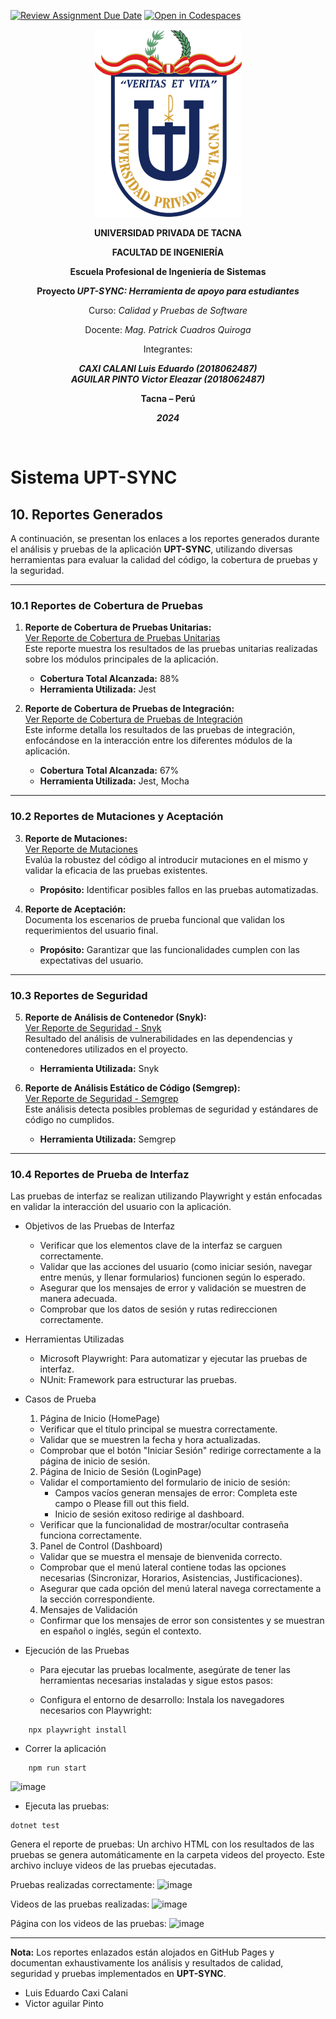 [![Review Assignment Due Date](https://classroom.github.com/assets/deadline-readme-button-22041afd0340ce965d47ae6ef1cefeee28c7c493a6346c4f15d667ab976d596c.svg)](https://classroom.github.com/a/x1Nq8_Zo)
[![Open in Codespaces](https://classroom.github.com/assets/launch-codespace-2972f46106e565e64193e422d61a12cf1da4916b45550586e14ef0a7c637dd04.svg)](https://classroom.github.com/open-in-codespaces?assignment_repo_id=17489091)

<div align="center">

![./media/media/image1.png](./media/logo-upt.png)

**UNIVERSIDAD PRIVADA DE TACNA**  

**FACULTAD DE INGENIERÍA**  

**Escuela Profesional de Ingeniería de Sistemas**  

**Proyecto _UPT-SYNC: Herramienta de apoyo para estudiantes_**  

Curso: _Calidad y Pruebas de Software_  

Docente: _Mag. Patrick Cuadros Quiroga_  

Integrantes:  

***CAXI CALANI Luis Eduardo (2018062487)***  
***AGUILAR PINTO Victor Eleazar (2018062487)***  

**Tacna – Perú**  

***2024***  

</div>

<div style="page-break-after: always; visibility: hidden">\pagebreak</div>

# **Sistema UPT-SYNC**

## **10. Reportes Generados**

A continuación, se presentan los enlaces a los reportes generados durante el análisis y pruebas de la aplicación **UPT-SYNC**, utilizando diversas herramientas para evaluar la calidad del código, la cobertura de pruebas y la seguridad.

---

### **10.1 Reportes de Cobertura de Pruebas**

1. **Reporte de Cobertura de Pruebas Unitarias:**  
   [Ver Reporte de Cobertura de Pruebas Unitarias](https://upt-faing-epis.github.io/proyecto-si784-2024-ii-u2-caxi_aguilar_chata/unit-tests)  
   Este reporte muestra los resultados de las pruebas unitarias realizadas sobre los módulos principales de la aplicación.  
   - **Cobertura Total Alcanzada:** 88%  
   - **Herramienta Utilizada:** Jest  

2. **Reporte de Cobertura de Pruebas de Integración:**  
   [Ver Reporte de Cobertura de Pruebas de Integración](https://upt-faing-epis.github.io/proyecto-si784-2024-ii-u2-caxi_aguilar_chata/integration-tests)  
   Este informe detalla los resultados de las pruebas de integración, enfocándose en la interacción entre los diferentes módulos de la aplicación.  
   - **Cobertura Total Alcanzada:** 67%  
   - **Herramienta Utilizada:** Jest, Mocha  

---

### **10.2 Reportes de Mutaciones y Aceptación**

3. **Reporte de Mutaciones:**  
   [Ver Reporte de Mutaciones](https://upt-faing-epis.github.io/proyecto-si784-2024-ii-u3-hernandez_contreras_paja/mutation-report.html)  
   Evalúa la robustez del código al introducir mutaciones en el mismo y validar la eficacia de las pruebas existentes.  
   - **Propósito:** Identificar posibles fallos en las pruebas automatizadas.

4. **Reporte de Aceptación:**  
   Documenta los escenarios de prueba funcional que validan los requerimientos del usuario final.  
   - **Propósito:** Garantizar que las funcionalidades cumplen con las expectativas del usuario.

---

### **10.3 Reportes de Seguridad**

5. **Reporte de Análisis de Contenedor (Snyk):**  
   [Ver Reporte de Seguridad - Snyk](https://upt-faing-epis.github.io/proyecto-si784-2024-ii-u2-caxi_aguilar_chata/snyk-report/)  
   Resultado del análisis de vulnerabilidades en las dependencias y contenedores utilizados en el proyecto.  
   - **Herramienta Utilizada:** Snyk  

6. **Reporte de Análisis Estático de Código (Semgrep):**  
   [Ver Reporte de Seguridad - Semgrep](https://upt-faing-epis.github.io/proyecto-si784-2024-ii-u2-caxi_aguilar_chata/semgrep-report/)  
   Este análisis detecta posibles problemas de seguridad y estándares de código no cumplidos.  
   - **Herramienta Utilizada:** Semgrep  

---

### **10.4 Reportes de Prueba de Interfaz**  
Las pruebas de interfaz se realizan utilizando Playwright y están enfocadas en validar la interacción del usuario con la aplicación.

* Objetivos de las Pruebas de Interfaz
    - Verificar que los elementos clave de la interfaz se carguen correctamente.
    - Validar que las acciones del usuario (como iniciar sesión, navegar entre menús, y llenar formularios) funcionen según lo esperado.
    - Asegurar que los mensajes de error y validación se muestren de manera adecuada.
    - Comprobar que los datos de sesión y rutas redireccionen correctamente.

* Herramientas Utilizadas
    - Microsoft Playwright: Para automatizar y ejecutar las pruebas de interfaz.
    - NUnit: Framework para estructurar las pruebas.

* Casos de Prueba
    1. Página de Inicio (HomePage)

    - Verificar que el título principal se muestra correctamente.
    - Validar que se muestren la fecha y hora actualizadas.
    - Comprobar que el botón "Iniciar Sesión" redirige correctamente a la página de inicio de sesión.

    2. Página de Inicio de Sesión (LoginPage)

    - Validar el comportamiento del formulario de inicio de sesión:
        - Campos vacíos generan mensajes de error: Completa este campo o Please fill out this field.
        - Inicio de sesión exitoso redirige al dashboard.
    - Verificar que la funcionalidad de mostrar/ocultar contraseña funciona correctamente.

    3. Panel de Control (Dashboard)

    - Validar que se muestra el mensaje de bienvenida correcto.
    - Comprobar que el menú lateral contiene todas las opciones necesarias (Sincronizar, Horarios, Asistencias, Justificaciones).
    - Asegurar que cada opción del menú lateral navega correctamente a la sección correspondiente.

    4. Mensajes de Validación

    - Confirmar que los mensajes de error son consistentes y se muestran en español o inglés, según el contexto.

* Ejecución de las Pruebas

    - Para ejecutar las pruebas localmente, asegúrate de tener las herramientas necesarias instaladas y sigue estos pasos:

    - Configura el entorno de desarrollo:
        Instala los navegadores necesarios con Playwright:
```
    npx playwright install
```
   - Correr la aplicación
```
    npm run start
```
![image](https://github.com/user-attachments/assets/224ad41f-6064-4af4-a358-ed87cd9cb32f)

   - Ejecuta las pruebas:
```
dotnet test
```
Genera el reporte de pruebas: Un archivo HTML con los resultados de las pruebas se genera automáticamente en la carpeta videos del proyecto. Este archivo incluye videos de las pruebas ejecutadas.

Pruebas realizadas correctamente:
![image](https://github.com/user-attachments/assets/b687e061-e1ad-485a-b053-803979dba603)

Videos de las pruebas realizadas:
![image](https://github.com/user-attachments/assets/d4efa661-2c10-4cd1-a4cc-6eadfc3650a1)

Página con los videos de las pruebas:
![image](https://github.com/user-attachments/assets/8d75dbd1-296f-4455-92bb-654a8334840d)


---



**Nota:** Los reportes enlazados están alojados en GitHub Pages y documentan exhaustivamente los análisis y resultados de calidad, seguridad y pruebas implementados en **UPT-SYNC**.  



* Luis Eduardo Caxi Calani
* Victor aguilar Pinto


